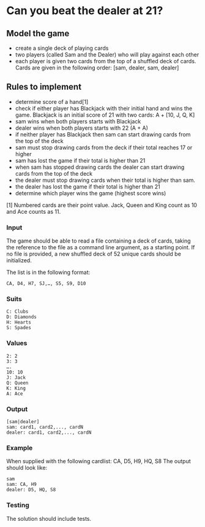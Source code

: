 # Can you beat the dealer at 21?

## Model the game
* create a single deck of playing cards
* two players (called Sam and the Dealer) who will play against each other
* each player is given two cards from the top of a shuffled deck of cards. Cards are given in the following order: [sam, dealer, sam, dealer]

## Rules to implement
* determine score of a hand[1]
* check if either player has Blackjack with their initial hand and wins the game. Blackjack is an initial score of 21 with two cards: A + [10, J, Q, K]
* sam wins when both players starts with Blackjack
* dealer wins when both players starts with 22 (A + A)
* if neither player has Blackjack then sam can start drawing cards from the top of the deck
* sam must stop drawing cards from the deck if their total reaches 17 or higher
* sam has lost the game if their total is higher than 21
* when sam has stopped drawing cards the dealer can start drawing cards from the top of the deck
* the dealer must stop drawing cards when their total is higher than sam.
* the dealer has lost the game if their total is higher than 21
* determine which player wins the game (highest score wins)

[1] Numbered cards are their point value. Jack, Queen and King count as 10 and Ace counts as 11.

### Input
The game should be able to read a file containing a deck of cards, taking the reference to the file as a command line argument, as a starting point. If no file is provided, a new shuffled deck of 52 unique cards should be initialized.

The list is in the following format:
```
CA, D4, H7, SJ,…, S5, S9, D10
```
### Suits
```
C: Clubs
D: Diamonds
H: Hearts
S: Spades
```
### Values
```
2: 2
3: 3
….
10: 10
J: Jack
Q: Queen
K: King
A: Ace
```
### Output
```
[sam|dealer]
sam: card1, card2,..., cardN
dealer: card1, card2,..., cardN
```

### Example
When supplied with the following cardlist:
CA, D5, H9, HQ, S8
The output should look like:

```
sam
sam: CA, H9
dealer: D5, HQ, S8
```
### Testing
The solution should include tests.
